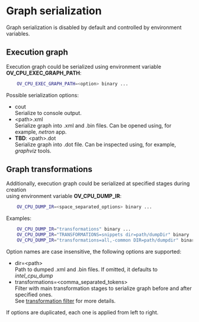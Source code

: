 # Graph serialization

Graph serialization is disabled by default and controlled by environment variables.

## Execution graph

Execution graph could be serialized using environment variable **OV_CPU_EXEC_GRAPH_PATH**:
```sh
    OV_CPU_EXEC_GRAPH_PATH=<option> binary ...
```
Possible serialization options:
* cout\
Serialize to console output.
* \<path\>.xml\
Serialize graph into .xml and .bin files. Can be opened using, for example, *netron* app.
* **TBD**: \<path\>.dot\
Serialize graph into .dot file. Can be inspected using, for example, *graphviz* tools.

## Graph transformations

Additionally, execution graph could be serialized at specified stages during creation\
using environment variable **OV_CPU_DUMP_IR**:
```sh
    OV_CPU_DUMP_IR=<space_separated_options> binary ...
```

Examples:
```sh
    OV_CPU_DUMP_IR="transformations" binary ...
    OV_CPU_DUMP_IR="TRANSFORMATIONS=snippets dir=path/dumpDir" binary ...
    OV_CPU_DUMP_IR="transformations=all,-common DIR=path/dumpdir" binary ...
```

Option names are case insensitive, the following options are supported:
* dir=\<path\>\
Path to dumped .xml and .bin files. If omitted, it defaults to *intel_cpu_dump*
* transformations=<comma_separated_tokens>\
Filter with main transformation stages to serialize graph before and after specified ones.\
See [transformation filter](graph_transformation_filter.md) for more details.

If options are duplicated, each one is applied from left to right.
